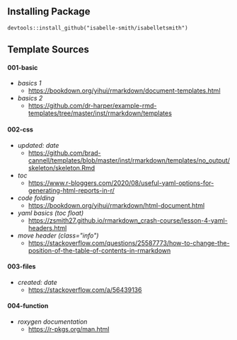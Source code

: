 ## Installing Package  
`devtools::install_github("isabelle-smith/isabelletsmith")`


## Template Sources  

#### 001-basic  
- *basics 1*  
  - https://bookdown.org/yihui/rmarkdown/document-templates.html  
- *basics 2*  
  - https://github.com/dr-harper/example-rmd-templates/tree/master/inst/rmarkdown/templates  


#### 002-css  
- *updated: date*  
  - https://github.com/brad-cannell/templates/blob/master/inst/rmarkdown/templates/no_output/skeleton/skeleton.Rmd  
- *toc*  
  - https://www.r-bloggers.com/2020/08/useful-yaml-options-for-generating-html-reports-in-r/  
- *code folding*  
  - https://bookdown.org/yihui/rmarkdown/html-document.html  
- *yaml basics (toc float)*  
  - https://zsmith27.github.io/rmarkdown_crash-course/lesson-4-yaml-headers.html  
- *move header (class="info")*  
  - https://stackoverflow.com/questions/25587773/how-to-change-the-position-of-the-table-of-contents-in-rmarkdown  


#### 003-files  
- *created: date*  
  - https://stackoverflow.com/a/56439136


#### 004-function  
- *roxygen documentation*  
  - https://r-pkgs.org/man.html  
